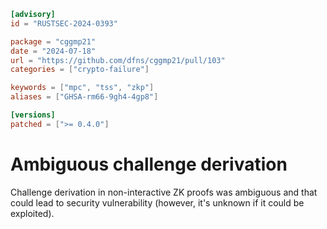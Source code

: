 ```toml
[advisory]
id = "RUSTSEC-2024-0393"

package = "cggmp21"
date = "2024-07-18"
url = "https://github.com/dfns/cggmp21/pull/103"
categories = ["crypto-failure"]

keywords = ["mpc", "tss", "zkp"]
aliases = ["GHSA-rm66-9gh4-4gp8"]

[versions]
patched = [">= 0.4.0"]
```

# Ambiguous challenge derivation

Challenge derivation in non-interactive ZK proofs was ambiguous and that could lead
to security vulnerability (however, it's unknown if it could be exploited).
